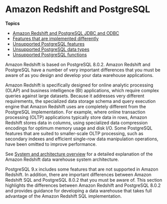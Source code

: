 # Amazon Redshift and PostgreSQL<a name="c_redshift-and-postgres-sql"></a>

**Topics**
+ [Amazon Redshift and PostgreSQL JDBC and ODBC](c_redshift-postgres-jdbc.md)
+ [Features that are implemented differently](c_redshift-sql-implementated-differently.md)
+ [Unsupported PostgreSQL features](c_unsupported-postgresql-features.md)
+ [Unsupported PostgreSQL data types](c_unsupported-postgresql-datatypes.md)
+ [Unsupported PostgreSQL functions](c_unsupported-postgresql-functions.md)

Amazon Redshift is based on PostgreSQL 8\.0\.2\. Amazon Redshift and PostgreSQL have a number of very important differences that you must be aware of as you design and develop your data warehouse applications\.

Amazon Redshift is specifically designed for online analytic processing \(OLAP\) and business intelligence \(BI\) applications, which require complex queries against large datasets\. Because it addresses very different requirements, the specialized data storage schema and query execution engine that Amazon Redshift uses are completely different from the PostgreSQL implementation\. For example, where online transaction processing \(OLTP\) applications typically store data in rows, Amazon Redshift stores data in columns, using specialized data compression encodings for optimum memory usage and disk I/O\. Some PostgreSQL features that are suited to smaller\-scale OLTP processing, such as secondary indexes and efficient single\-row data manipulation operations, have been omitted to improve performance\.

See [System and architecture overview](c_redshift_system_overview.md) for a detailed explanation of the Amazon Redshift data warehouse system architecture\.

PostgreSQL 9\.x includes some features that are not supported in Amazon Redshift\. In addition, there are important differences between Amazon Redshift SQL and PostgreSQL 8\.0\.2 that you must be aware of\. This section highlights the differences between Amazon Redshift and PostgreSQL 8\.0\.2 and provides guidance for developing a data warehouse that takes full advantage of the Amazon Redshift SQL implementation\.